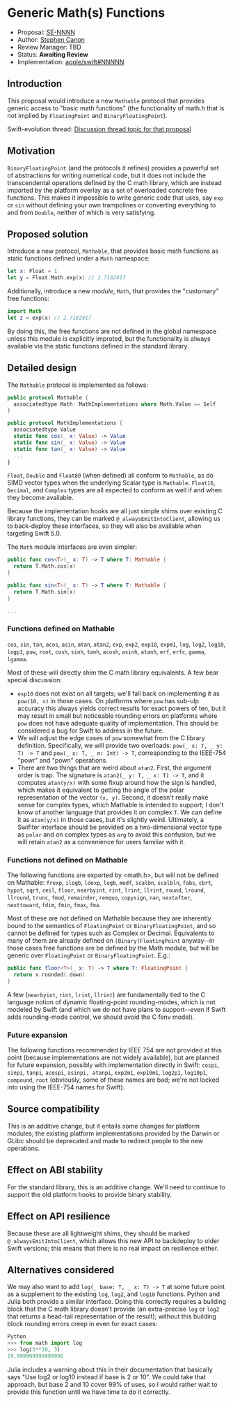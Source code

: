 # Generic Math(s) Functions

* Proposal: [SE-NNNN](NNNN-mathable.md)
* Author: [Stephen Canon](https://github.com/stephentyrone)
* Review Manager: TBD
* Status: **Awaiting Review**
* Implementation: [apple/swift#NNNNN](https://github.com/apple/swift/pull/NNNNN)

## Introduction

This proposal would introduce a new `Mathable` protocol that provides generic access
to "basic math functions" (the functionality of math.h that is not implied by
`FloatingPoint` and `BinaryFloatingPoint`).

Swift-evolution thread: [Discussion thread topic for that proposal](https://forums.swift.org/)

## Motivation

`BinaryFloatingPoint` (and the protocols it refines) provides a powerful set of
abstractions for writing numerical code, but it does not include the transcendental
operations defined by the C math library, which are instead imported by the platform
overlay as a set of overloaded concrete free functions. This makes it impossible to
write generic code that uses, say `exp` or `sin` without defining your own trampolines
or converting everything to and from `Double`, neither of which is very satisfying.

## Proposed solution

Introduce a new protocol, `Mathable`, that provides basic math functions as static
functions defined under a `Math` namespace:
```swift
let x: Float = 1
let y = Float.Math.exp(x) // 2.7182817
```
Additionally, introduce a new *module*, `Math`, that provides the "customary" free 
functions:
```swift
import Math
let z = exp(x) // 2.7182817
```
By doing this, the free functions are not defined in the global namespace unless
this module is explicitly improted, but the functionality is always available via the static
functions defined in the standard library.

## Detailed design

The `Mathable` protocol is implemented as follows:
```swift
public protocol Mathable {
  associatedtype Math: MathImplementations where Math.Value == Self
}

public protocol MathImplementations {
  associatedtype Value
  static func cos(_ x: Value) -> Value
  static func sin(_ x: Value) -> Value
  static func tan(_ x: Value) -> Value
  ...
}
```
`Float`, `Double` and `Float80` (when defined) all conform to `Mathable`, as do SIMD
vector types when the underlying Scalar type is `Mathable`. `Float16`, `Decimal`, and
`Complex` types are all expected to conform as well if and when they become available.

Because the implementation hooks are all just simple shims over existing C library
functions, they can be marked `@_alwaysEmitIntoClient`, allowing us to back-deploy
these interfaces, so they will also be available when targeting Swift 5.0.

The `Math` module interfaces are even simpler:
```swift
public func cos<T>(_ x: T) -> T where T: Mathable {
  return T.Math.cos(x)
}

public func sin<T>(_ x: T) -> T where T: Mathable {
  return T.Math.sin(x)
}

...
```
### Functions defined on Mathable
`cos`, `sin`, `tan`, `acos`, `asin`, `atan`, `atan2`, `exp`, `exp2`, `exp10`, `expm1`, `log`, `log2`,
`log10`, `logp1`, `pow`, `root`, `cosh`, `sinh`, `tanh`, `acosh`, `asinh`, `atanh`, `erf`, `erfc`,
`gamma`, `lgamma`.

Most of these will directly shim the C math library equivalents. A few bear special
discussion:
- `exp10` does not exist on all targets; we'll fall back on implementing it as `pow(10, x)`
in those cases. On platforms where `pow` has sub-ulp accuracy this always yields correct
results for exact powers of ten, but it may result in small but noticeable rounding errors
on platforms where `pow` does not have adequate quality of implementation. This should
be considered a bug for Swift to address in the future.
- We will adjust the edge cases of `pow` somewhat from the C library definition.
Specifically, we will provide two overloads: `pow(_ x: T, _ y: T) -> T` and 
`pow(_ x: T, _ n: Int) -> T`, corresponding to the IEEE-754 "powr" and "pown"
operations.
- There are two things that are weird about `atan2`. First, the argument order is trap.
The signature is `atan2(_ y: T, _ x: T) -> T`, and it computes `atan(y/x)` with
some fixup around how the sign is handled, which makes it equivalent to getting the
angle of the polar representation of the vector `(x, y)`. Second, it doesn't really make
sense for complex types, which Mathable is intended to support; I don't know of
another language that provides it on complex `T`. We can define it as `atan(y/x)` in
those cases, but it's slightly weird. Ultimately, a Swifiter interface should be provided
on a two-dimensional vector type as `polar` and on complex types as `arg`
to avoid this confusion, but we will retain `atan2` as a convenience for users familiar
with it.

### Functions not defined on Mathable
The following functions are exported by <math.h>, but will not be defined on Mathable:
`frexp`, `ilogb`, `ldexp`, `logb`, `modf`, `scalbn`, `scalbln`, `fabs`, `cbrt`, `hypot`, `sqrt`,
`ceil`, `floor`, `nearbyint`, `rint`, `lrint`, `llrint`, `round`, `lround`, `llround`, `trunc`,
`fmod`, `remainder`, `remquo`, `copysign`, `nan`, `nextafter`, `nexttoward`, `fdim`, `fmin`,
`fmax`, `fma`.

Most of these are not defined on Mathable because they are inherently bound to the
semantics of `FloatingPoint` or `BinaryFloatingPoint`, and so cannot be defined for
types such as Complex or Decimal. Equivalents to many of them are already defined on
`[Binary]FloatingPoint` anyway--in those cases free functions are be defined by
the Math module, but will be generic over `FloatingPoint` or `BinaryFloatingPoint`.
E.g.:
```swift
public func floor<T>(_ x: T) -> T where T: FloatingPoint {
  return x.rounded(.down)
}
```
A few (`nearbyint`, `rint`, `lrint`, `llrint`) are fundamentally tied to the C language
notion of dynamic floating-point rounding-modes, which is not modeled by Swift (and
which we do not have plans to support--even if Swift adds rounding-mode control, we
should avoid the C fenv model).

### Future expansion
The following functions recommended by IEEE 754 are not provided at this point
(because implementations are not widely available), but are planned for future expansion,
possibly with implementation directly in Swift: `cospi`, `sinpi`, `tanpi`, `acospi`, `asinpi,
atanpi`, `exp2m1`, `exp10m1`, `log2p1`, `log10p1`, `compound`, `root` (obviously, some of
these names are bad; we're not locked into using the IEEE-754 names for Swift).

## Source compatibility
This is an additive change, but it entails some changes for platform modules; the existing
platform implementations provided by the Darwin or GLibc should be deprecated and
made to redirect people to the new operations.

## Effect on ABI stability
For the standard library, this is an additive change. We'll need to continue to support the
old platform hooks to provide binary stability.

## Effect on API resilience
Because these are all lightweight shims, they should be marked `@_alwaysEmitIntoClient`,
which allows this new API to backdeploy to older Swift versions; this means that there is
no real impact on resilience either.

## Alternatives considered
We may also want to add `log(_ base: T, _ x: T) -> T` at some future point as a
supplement to the existing `log`, `log2`, and `log10` functions. Python and Julia both
provide a similar interface. Doing this correctly requires a building block that the C math
library doesn't provide (an extra-precise `log` or `log2` that returns a head-tail
representation of the result); without this building block rounding errors creep in even for
exact cases:
```python
Python
>>> from math import log
>>> log(3**20, 3)
19.999999999999996
```
Julia includes a warning about this in their documentation that basically says "Use log2
or log10 instead if base is 2 or 10". We could take that approach, but base 2 and 10
cover 99% of uses, so I would rather wait to provide this function until we have time to
do it correctly.
